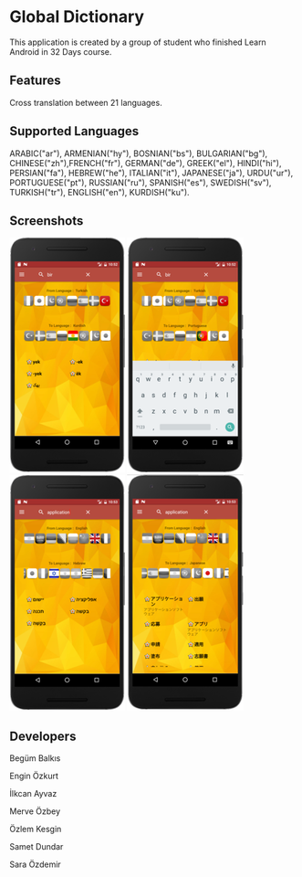 # Global Dictionary
This application is created by a group of student who finished Learn Android in 32 Days course.

Features
--------

Cross translation between 21 languages.

Supported Languages
--------

ARABIC("ar"), ARMENIAN("hy"), BOSNIAN("bs"), BULGARIAN("bg"), CHINESE("zh"),FRENCH("fr"), GERMAN("de"), GREEK("el"), HINDI("hi"), PERSIAN("fa"), HEBREW("he"), ITALIAN("it"), JAPANESE("ja"), URDU("ur"), PORTUGUESE("pt"), RUSSIAN("ru"), SPANISH("es"), SWEDISH("sv"), TURKISH("tr"), ENGLISH("en"), KURDISH("ku").

Screenshots
--------

![](screenshots/oie_transparent.png)  ![](screenshots/oie_transparent-2.png)  ![](screenshots/oie_transparent-5.png)  ![](screenshots/oie_transparent-4.png)

Developers
--------
Begüm Balkıs

Engin Özkurt

İlkcan Ayvaz

Merve Özbey

Özlem Kesgin

Samet Dundar

Sara Özdemir
